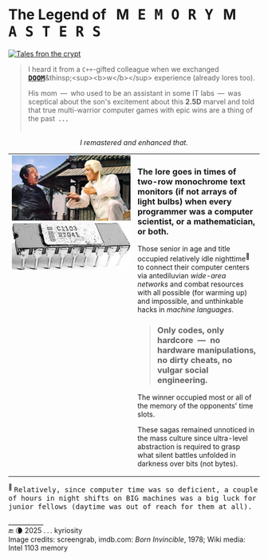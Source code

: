 # The Legend of &nbsp; M<samp>&thinsp;E&thinsp;M&thinsp;O&thinsp;R&thinsp;Y</samp> &nbsp; M<samp>&thinsp;A&thinsp;S&thinsp;T&thinsp;E&thinsp;R&thinsp;S</samp>

[![Tales fron the crypt](https://img.shields.io/badge/Tales%20from-the%20crypt-blue?logo=readthedocs&logoColor=fdf)](#)

> I heard it from a <code>C++</code>-gifted colleague when we exchanged [<samp><b>DOOM</b></samp>](https://en.wikipedia.org/wiki/Doom_(1993_video_game))&thinsp;<sup><b>w</b></sup> experience (already lores too).
> 
> His mom &thinsp;&mdash;&thinsp; who used to bе an assistant in some IT labs &thinsp;&mdash;&thinsp; was sceptical about the son's excitement about this **2.5D**&nbsp;marvel and told that true multi-warrior computer games with epic wins are a thing of the past &nbsp;**.&thinsp;.&thinsp;.**\
> &nbsp;

<p align="center"><i>I remastered and enhanced that.</i></p>

<table><tr valign="top"><td width="50%"><picture><img src="../../../../_rsc/_img/snap/1978.BornInvincible.jpg" alt="&nbsp;Kung Fu masters from Born Invincible, 1978" /></picture><br />
<picture><img alt="&nbsp;Early memory chips" src="../../../../_rsc/_img/af/Intel-C1103_ink.jpg" /></pictire>

</td><td>
  
### The lore goes in times of two-row monochrome text monitors (if not arrays of light bulbs) when every programmer was a computer scientist, or a mathematician, or both.

Those senior in age and title occupied relatively idle nighttime<sup>🌛</sup> to connect their computer centers via antediluvian _wide-area networks_ and combat resources with all possible (for warming up) and impossible, and unthinkable hacks in _machine languages_.
    
> ### Only codes, only hardcore &nbsp;&mdash;&nbsp; no hardware manipulations, no dirty cheats, no vulgar social engineering.
   
The winner occupied most or all of the memory of the opponents' time slots.

These sagas remained unnoticed in the mass culture since ultra-level abstraction is required to grasp what silent battles unfolded in darkness over bits (not bytes).

</td></tr></table>

<sup>🌛</sup> <samp>Relatively, since computer time was so deficient, a couple of hours in night shifts on BIG machines was a big luck for junior fellows (daytime was out of reach for them at all).</samp>

\___________\
🔚 🌘 2025 .&thinsp;.&thinsp;. kyriosity\
Image credits: screengrab, imdb.com: <i>Born Invincible</i>, 1978; Wiki media: Intel 1103 memory
